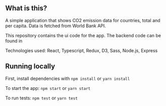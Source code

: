 ## What is this?

A simple application that shows CO2 emission data for countries, total and per capita. Data is fetched from World Bank API.

This repository contains the ui code for the app. The backend code can be found in

Technologies used: React, Typescript, Redux, D3, Sass, Node.js, Express

## Running locally

First, install dependencies with `npm install` or `yarn install`

To start the app: `npm start` or `yarn start`

To run tests: `npm test` or `yarn test`
